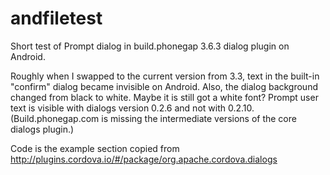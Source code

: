 andfiletest
===========

Short test of Prompt dialog in build.phonegap 3.6.3 dialog plugin on Android.

Roughly when I swapped to the current version from 3.3, text in the built-in "confirm" dialog 
became invisible on Android. Also, the dialog background changed from black to white. Maybe it
is still got a white font? Prompt user text is visible with dialogs version 0.2.6 and not with 0.2.10.
(Build.phonegap.com is missing the intermediate versions of the core dialogs plugin.)

Code is the example section copied from
   http://plugins.cordova.io/#/package/org.apache.cordova.dialogs
